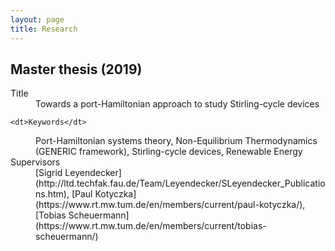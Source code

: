 ```yaml
---
layout: page
title: Research
---
```


## Master thesis (2019)

<dl>
	<dt>Title</dt>
	<dd>Towards a port-Hamiltonian approach to study Stirling-cycle devices</dd>

	<dt>Keywords</dt>
  <dd>Port-Hamiltonian systems theory,
			Non-Equilibrium Thermodynamics (GENERIC framework),
			Stirling-cycle devices,
			Renewable Energy</dd>

  <dt>Supervisors</dt>
  <dd>[Sigrid Leyendecker](http://ltd.techfak.fau.de/Team/Leyendecker/SLeyendecker_Publications.htm),
			[Paul Kotyczka](https://www.rt.mw.tum.de/en/members/current/paul-kotyczka/),
			[Tobias Scheuermann](https://www.rt.mw.tum.de/en/members/current/tobias-scheuermann/)</dd>
</dl>

